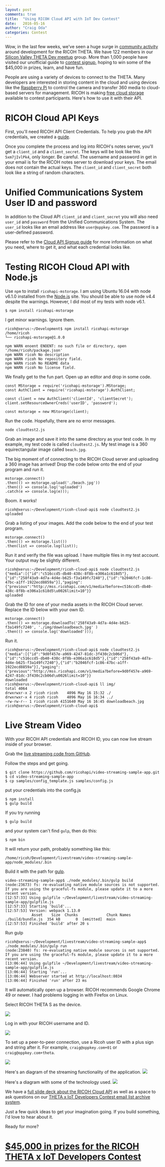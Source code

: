 ```yaml
---
layout: post
comments: true
title:  "Using RICOH Cloud API with IoT Dev Contest"
date:   2016-05-16
author: "Craig Oda"
categories: Contest
---
```


Wow, in the last few weeks, we've seen a huge surge in
[community activity](http://theta360.guide/)
around development for the RICOH THETA. We have 122
members in our
[Silicon Valley THETA Dev meetup](http://www.meetup.com/RICOH-THETA-Developers-SF-Bay-Area/)
group. More than 1,000 people have visited our unofficial guide to [contest signup](http://theta360.guide/contest/), hoping to win some of the $45,000
in prizes, learn, and have fun.

People are using a variety of devices to connect to the THETA.
Many developers are
interested in storing content in the cloud and using devices
like the
[Raspberry Pi](http://codetricity.github.io/theta-s/index.html#_raspberry_pi) to control the camera and transfer 360 media
to cloud-based servers for management. RICOH is making
[free cloud storage](http://docs.ricohapi.com/)
available to contest participants. Here's
how to use it with their API.

# RICOH Cloud API Keys

First, you'll need RICOH API Client Credentials. To help you grab
the API credentials, we created a
[guide](http://theta360.guide/contest/signup_cloudapi.html).

Once you complete the process and log into RICOH's notes server,
you'll get a `client_id` and a `client_secret`. The keys will be
look like this `5xm7jIvlPk4`, only longer. Be careful. The username
and password in get in your email is for the RICOH notes server
to download your keys. The email does not contain the actual
keys. The `client_id` and `client_secret` both look like
a string of random characters.

# Unified Communications System User ID and password

In addition to the Cloud API `client_id` and `client_secret`
you will also need `user_id` and `password` from the
Unified Communications System. The `user_id` looks like
an email address like `user@oppkey.com`. The password is
a user-defined password.

Please refer to the
[Cloud API Signup guide](http://theta360.guide/contest/signup_cloudapi.html)
 for more
information on what you need, where to get it, and
what each credential looks like.

# Testing RICOH Cloud API with Node.js

Use `npm` to install `ricohapi-mstorage`. I am using Ubuntu 16.04 with
node v6.1.0 installed from the
[Node.js](https://nodejs.org/en/download/current/) site. You should be able to
use node v4.4 despite the warnings. However, I did most of my tests
with node v6.1.

    $ npm install ricohapi-mstorage

I get minor warnings. Ignore them.

    ricoh@xerus:~/Development$ npm install ricohapi-mstorage
    /home/ricoh
    └── ricohapi-mstorage@1.0.0

    npm WARN enoent ENOENT: no such file or directory, open '/home/ricoh/package.json'
    npm WARN ricoh No description
    npm WARN ricoh No repository field.
    npm WARN ricoh No README data
    npm WARN ricoh No license field.

We finally get to the fun part. Open up an editor and drop in some code.

    const MStorage = require('ricohapi-mstorage').MStorage;
    const AuthClient = require('ricohapi-mstorage').AuthClient;

    const client = new AuthClient('clientId', 'clientSecret');
    client.setResourceOwnerCreds('userID', 'password');

    const mstorage = new MStorage(client);

Run the code. Hopefully, there are no error messages.

    node cloudtest2.js

Grab an image and save it into the same directory as your test code.
In my example, my test code is called `cloudtest2.js`. My test image
is a 360 equirectangular image called `beach.jpg`.

The big moment of of connecting to the RICOH Cloud server and
uploading a 360 image has arrived! Drop the code below onto the
end of your program and run it.

    mstorage.connect()
    .then(() => mstorage.upload('./beach.jpg'))
    .then(() => console.log('uploaded')
    .catch(e => console.log(e)));

Boom. it works!

    ricoh@xerus:~/Development/ricoh-cloud-api$ node cloudtest2.js
    uploaded

Grab a listing of your images. Add the code below to the end of your
test program.

    mstorage.connect()
    .then(() => mstorage.list())
    .then(list => console.log(list));

Run it and verify the file was upload. I have multiple files in my test account. Your output may be slightly different.

    ricoh@xerus:~/Development/ricoh-cloud-api$ node cloudtest2.js
    {"media":[{"id":"c516ccd5-db40-438c-8f8b-e306a1c618d5"},{"id":"258f43a9-4d7a-4d4e-b625-f3a149fc7240"},{"id":"b2046fcf-1c86-47bc-a1ff-1922ecd8859a"}],"paging":{"previous":"http://mss.ricohapi.com/v1/media?before=c516ccd5-db40-438c-8f8b-e306a1c618d5\u0026limit=10"}}
    uploaded

Grab the ID for one of your media assets in the RICOH Cloud server. Replace the ID below with your own ID.

    mstorage.connect()
    .then(() => mstorage.downloadTo('258f43a9-4d7a-4d4e-b625-f3a149fc7240', './img/downloadbeach.jpg' )
    .then(() => console.log('downloaded')));

Run it.

    ricoh@xerus:~/Development/ricoh-cloud-api$ node cloudtest2.js
    {"media":[{"id":"9d0f457e-a969-4247-81dc-3f430c2cb06d"},{"id":"c516ccd5-db40-438c-8f8b-e306a1c618d5"},{"id":"258f43a9-4d7a-4d4e-b625-f3a149fc7240"},{"id":"b2046fcf-1c86-47bc-a1ff-1922ecd8859a"}],"paging":{"previous":"http://mss.ricohapi.com/v1/media?before=9d0f457e-a969-4247-81dc-3f430c2cb06d\u0026limit=10"}}
    downloaded
    ricoh@xerus:~/Development/ricoh-cloud-api$ ll img/
    total 4064
    drwxrwxr-x 2 ricoh ricoh    4096 May 16 15:32 ./
    drwxrwxr-x 4 ricoh ricoh    4096 May 16 16:34 ../
    -rw-rw-r-- 1 ricoh ricoh 4151640 May 16 16:45 downloadbeach.jpg
    ricoh@xerus:~/Development/ricoh-cloud-api$

# Live Stream Video
With your RICOH API credentials and RICOH ID, you can now live stream
inside of your browser.

Grab the [live streaming code from GitHub](https://github.com/ricohapi/video-streaming-sample-app).

Follow the steps and get going.

    $ git clone https://github.com/ricohapi/video-streaming-sample-app.git
    $ cd video-streaming-sample-app
    $ cp samples/config_template.js samples/config.js

put your credentials into the config.js

    $ npm install
    $ gulp build

If you try running

    $ gulp build

and your system can't find `gulp`, then do this:

    $ npm bin

It will return your path, probably something like this:

    /home/ricoh/Development/livestream/video-streaming-sample-app/node_modules/.bin

Build it with the path for
[gulp](https://www.npmjs.com/package/gulp).

    video-streaming-sample-app$ ./node_modules/.bin/gulp build
    (node:23673) fs: re-evaluating native module sources is not supported. If you are using the graceful-fs module, please update it to a more recent version.
    [12:57:33] Using gulpfile ~/Development/livestream/video-streaming-sample-app/gulpfile.js
    [12:57:33] Starting 'build'...
    [12:57:53] Version: webpack 1.13.0
                Asset    Size  Chunks             Chunk Names
    ./build/bundle.js  354 kB       0  [emitted]  main
    [12:57:53] Finished 'build' after 20 s

Run gulp

    ricoh@xerus:~/Development/livestream/video-streaming-sample-app$ ./node_modules/.bin/gulp run
    (node:23840) fs: re-evaluating native module sources is not supported. If you are using the graceful-fs module, please update it to a more recent version.
    [13:06:44] Using gulpfile ~/Development/livestream/video-streaming-sample-app/gulpfile.js
    [13:06:44] Starting 'run'...
    [13:06:44] Webserver started at http://localhost:8034
    [13:06:44] Finished 'run' after 23 ms

It will automatically open up a browser. RICOH recommends Google Chrome 49 or
newer. I had problems logging in with Firefox on Linux.

Select RICOH THETA S as the device.

![](/blog/img/2016-05/select-device.png)

Log in with your RICOH username and ID.

![](/blog/img/2016-05/cloud-streaming-app-login.png)

To set up a peer-to-peer connection, use a Ricoh user ID with a plus sign and
string after it. For example, `craig@oppkey.com+01` or `craig@oppkey.com+theta`.

![](/blog/img/2016-05/streaming-p2p.png)

Here's an diagram of the streaming functionality of the application.
![](http://lists.theta360.guide/uploads/default/optimized/1X/c31047aa8a7bc5c85b1498592c96ba5fbbd23319_1_690x475.png)

Here's a diagram with some of the technology used.
![](http://lists.theta360.guide/uploads/default/optimized/1X/a45c78ac30c85ca8c893aae3091c862876838f87_1_690x471.png)

We have a
[full slide deck about the RICOH Cloud API](http://lists.theta360.guide/t/cloud-api-seminar-presentation-useful/22)
as well as a space to ask
questions on our
[THETA x IoT Developers Contest email list archive system](http://lists.theta360.guide/t/theta-x-iot-developers-contest/16).





Just a few quick ideas to get your imagination going. If you build something, I'd love to hear about it.

Ready for more?

# [$45,000 in prizes for the RICOH THETA x IoT Developers Contest](http://theta360.guide/contest/)
